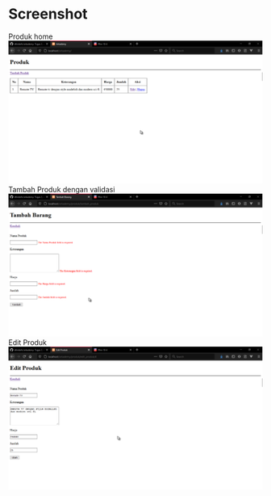 <h1>Screenshot</h1>
Produk home
<img
src=ss-1.png
raw=true
alt=“Produk”
style=“margin-right: 10px; width: 50px”
/>
Tambah Produk dengan validasi
<img
src=ss-2.png
raw=true
alt=“Produk”
style=“margin-right: 10px; width: 50px”
/>
Edit Produk
<img
src=ss-3.png
raw=true
alt=“Produk”
style=“margin-right: 10px; width: 50px”
/>
